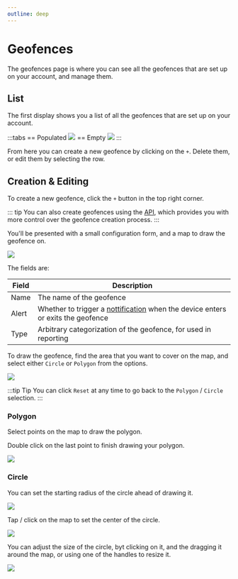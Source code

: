 ```yaml
---
outline: deep
---
```

# Geofences

The geofences page is where you can see all the geofences that are set up on your account, and manage them.

## List

The first display shows you a list of all the geofences that are set up on your account.

:::tabs
== Populated
![](https://i.imgur.com/qv96j1O.png)
== Empty
![](https://i.imgur.com/XZxL11e.png)
:::

From here you can create a new geofence by clicking on the `+`. Delete them, or edit them by selecting the row.

## Creation & Editing

To create a new geofence, click the `+` button in the top right corner.

::: tip
You can also create geofences using the [API](/apis/v1/post-users-id-geofences.html), which provides you with more control over the geofence creation process.
:::

You'll be presented with a small configuration form, and a map to draw the geofence on.

![](https://i.imgur.com/XqQSMLT.png)

The fields are:

| Field | Description |
| --- | --- |
| Name | The name of the geofence |
| Alert | Whether to trigger a [nottification](/apps/cloud/account/notifications.html) when the device enters or exits the geofence |
| Type | Arbitrary categorization of the geofence, for used in reporting |

To draw the geofence, find the area that you want to cover on the map, and select either `Circle` or `Polygon` from the options.

![](https://i.imgur.com/lF2dzUO.png)

:::tip Tip
You can click `Reset` at any time to go back to the `Polygon` / `Circle` selection.
:::

### Polygon

Select points on the map to draw the polygon.

Double click on the last point to finish drawing your polygon.

![](https://i.imgur.com/uJDNFzz.png)

### Circle

You can set the starting radius of the circle ahead of drawing it.

![](https://i.imgur.com/Pf6bPhe.png)

Tap / click on the map to set the center of the circle.

![](https://i.imgur.com/baRQMzG.png)

You can adjust the size of the circle, byt clicking on it, and the dragging it around the map, or using one of the handles to resize it.

![](https://i.imgur.com/ZmU7RnV.png)
